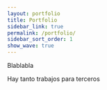 ```yaml
---
layout: portfolio
title: Portfolio
sidebar_link: true
permalink: /portfolio/
sidebar_sort_order: 1
show_wave: true
---
```


Blablabla

Hay tanto trabajos para terceros 
